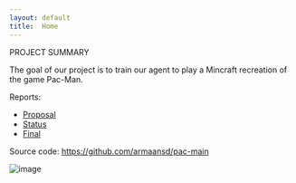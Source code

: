```yaml
---
layout: default
title:  Home
---
```



PROJECT SUMMARY

The goal of our project is to train our agent to play a Mincraft recreation of the game Pac-Man. 

Reports:

- [Proposal](proposal.html)
- [Status](status.html)
- [Final](final.html)

Source code: https://github.com/armaansd/pac-main


![image](https://user-images.githubusercontent.com/75513952/138030559-b204cd0b-ddb9-435c-b90d-8a80f92217f0.png)

[quickref]: https://github.com/mundimark/quickrefs/blob/master/HTML.md
